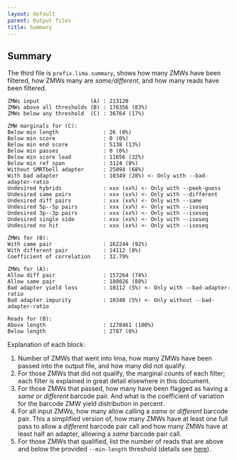 ```yaml
---
layout: default
parent: Output files
title: Summary
---
```


## Summary
The third file is `prefix.lima.summary`, shows how many ZMWs have been filtered,
how ZMWs many are *same/different*, and how many reads have been filtered.

    ZMWs input                (A) : 213120
    ZMWs above all thresholds (B) : 176356 (83%)
    ZMWs below any threshold  (C) : 36764 (17%)

    ZMW marginals for (C):
    Below min length              : 26 (0%)
    Below min score               : 0 (0%)
    Below min end score           : 5138 (13%)
    Below min passes              : 0 (0%)
    Below min score lead          : 11656 (32%)
    Below min ref span            : 3124 (8%)
    Without SMRTbell adapter      : 25094 (68%)
    With bad adapter              : 10349 (28%) <- Only with --bad-adapter-ratio
    Undesired hybrids             : xxx (xx%) <- Only with --peek-guess
    Undesired same pairs          : xxx (xx%) <- Only with --different
    Undesired diff pairs          : xxx (xx%) <- Only with --same
    Undesired 5p--5p pairs        : xxx (xx%) <- Only with --isoseq
    Undesired 3p--3p pairs        : xxx (xx%) <- Only with --isoseq
    Undesired single side         : xxx (xx%) <- Only with --isoseq
    Undesired no hit              : xxx (xx%) <- Only with --isoseq

    ZMWs for (B):
    With same pair                : 162244 (92%)
    With different pair           : 14112 (8%)
    Coefficient of correlation    : 32.79%

    ZMWs for (A):
    Allow diff pair               : 157264 (74%)
    Allow same pair               : 188026 (88%)
    Bad adapter yield loss        : 10112 (5%) <- Only with --bad-adapter-ratio
    Bad adapter impurity          : 10348 (5%) <- Only without --bad-adapter-ratio

    Reads for (B):
    Above length                  : 1278461 (100%)
    Below length                  : 2787 (0%)

Explanation of each block:

  1. Number of ZMWs that went into lima, how many ZMWs have been passed into the
     output file, and how many did not qualify.
  2. For those ZMWs that did not qualify, the marginal counts of each filter;
     each filter is explained in great detail elsewhere in this document.
  3. For those ZMWs that passed, how many have been flagged as having a *same*
     or *different* barcode pair. And what is the coefficient of variation for
     the barcode ZMW yield distribution in percent.
  4. For all input ZMWs, how many allow calling a *same* or *different* barcode
     pair. This a simplified version of, how many ZMWs have at least one full
     pass to allow a *different* barcode pair call and how many ZMWs have at
     least half an adapter, allowing a *same* barcode pair call.
  5. For those ZMWs that qualified, list the number of reads that are above and
     below the provided `--min-length` threshold  (details see
     [here](#filter)).
